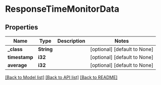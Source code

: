 # ResponseTimeMonitorData

## Properties
Name | Type | Description | Notes
------------ | ------------- | ------------- | -------------
**_class** | **String** |  | [optional] [default to None]
**timestamp** | **i32** |  | [optional] [default to None]
**average** | **i32** |  | [optional] [default to None]

[[Back to Model list]](../README.md#documentation-for-models) [[Back to API list]](../README.md#documentation-for-api-endpoints) [[Back to README]](../README.md)


